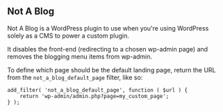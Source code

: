 Not A Blog
----------
Not A Blog is a WordPress plugin to use when you're using WordPress solely as a CMS to power a custom plugin.

It disables the front-end (redirecting to a chosen wp-admin page) and removes the blogging menu items from wp-admin.

To define which page should be the default landing page, return the URL from the `not_a_blog_default_page` filter, like so:

```
add_filter( 'not_a_blog_default_page', function ( $url ) {
	return 'wp-admin/admin.php?page=my_custom_page';
} );
```